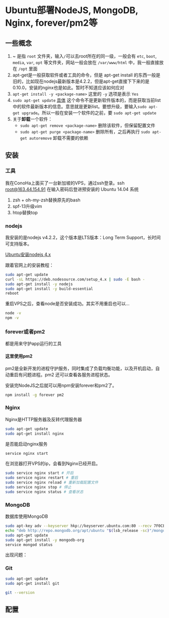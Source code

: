 # Ubuntu部署NodeJS, MongoDB, Nginx, forever/pm2等
## 一些概念
1. ~ 是指 `root` 文件夹，输入`/`可以去root所在的同一级，一般会有 `etc`, `boot`, `media`, `var`, `opt` 等文件夹，网站一般会放在 `/var/www/html` 中，我一般直接放在 `/opt` 里面
2. apt-get是一般获取软件或者工具的命令，但是 apt-get install 的东西一般是旧的，比如现在nodejs最新版本是4.2.2，但是apt-get直接下下来的是0.10.0，安装的nginx也是如此。暂时不知道应该如何应对
3. `apt-get install -y <package-name>` 这里的 `-y` 选项是表示 `Yes`
4. `sudo apt-get update` [具体](http://askubuntu.com/questions/222348/what-does-sudo-apt-get-update-do) 这个命令不是更新软件版本的，而是获取当前list中的软件最新版本的信息。意思就是更新list。要想升级，要输入`sudo apt-get upgrade`。所以一般在安装一个软件的之前，要 `sudo apt-get update`
5. 关于**卸载**一个软件：
   - `sudo apt-get remove <package-name>` 删除该软件，但保留配置文件
   - `sudo apt-get purge <package-name>` 删除所有，之后再执行 `sudo apt-get autoremove` 卸载不需要的依赖

## 安装
### 工具
我在ConoHa上面买了一台新加坡的VPS，通过ssh登录。ssh root@163.44.154.91 在输入密码后登进预安装的 Ubuntu 14.04 系统

1. zsh + oh-my-zsh替换原先的bash
2. spf-13升级vim
3. htop替换top

### nodejs
我安装的是nodejs v4.2.2，这个版本是LTS版本：Long Term Support，长时间可支持版本。

[Ubuntu安装nodejs 4.x](https://nodejs.org/en/download/package-manager/#debian-and-ubuntu-based-linux-distributions)

跟着官网上的安装教程：

```bash
sudo apt-get update
curl -sL https://deb.nodesource.com/setup_4.x | sudo -E bash -
sudo apt-get install -y nodejs
sudo apt-get install -y build-essential
reboot
```
重启VPS之后，查看node是否安装成功。其实不用重启也可以...

```bash
node -v
npm -v
```
### forever或者pm2
都是用来守护app运行的工具

#### 这里使用pm2
pm2是全新开发的进程守护服务，同时集成了负载均衡功能，以及开机启动，自动重启有问题进程。pm2 还可以查看各服务进程状态。

安装完NodeJS之后就可以用npm安装forever和pm2了。

```bash
npm install -g forever pm2
```

### Nginx
Nginx是HTTP服务器及反转代理服务器

```bash
sudo apt-get update
sudo apt-get install nginx
```

是否能启动nginx服务

```bash
service nginx start
```

在浏览器打开VPS的ip，会看到Nginx已经开启。

```bash
sudo service nginx start # 开启
sudo service nginx restart # 重启
sudo service nginx reload # 重新加载配置文件
sudo service nginx stop # 停止
sudo service nginx status # 查看状态
```

### MongoDB
数据库使用MongoDB

```bash
sudo apt-key adv --keyserver hkp://keyserver.ubuntu.com:80 --recv 7F0CEB10
echo "deb http://repo.mongodb.org/apt/ubuntu "$(lsb_release -sc)"/mongodb-org/3.0 multiverse" | sudo tee /etc/apt/sources.list.d/mongodb-org-3.0.list
sudo apt-get update
sudo apt-get install -y mongodb-org
service mongod status
```
出现问题：


### Git
```bash
sudo apt-get update
sudo apt-get install git
```

```bash
git --version
```
## 配置